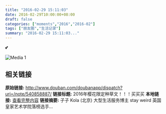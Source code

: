 ```yaml
---
title: "2016-02-29 15:11:03"
date: 2016-02-29T10:00:00+08:00
draft: false
categories: ["moments","2016","2016-02"]
tags: ["朋友圈","生活记录"]
summary: "2016-02-29 15:11:03..."
---
```


💕

![Media 1](/Moments/photos/2016-02-29/201602291511030.jpg)

## 相关链接

**原始链接:** http://www.douban.com/doubanapp/dispatch?uri=/note/540858887/
**链接标题:** 2016年樱花限定种草文！！！买买买
**本地链接:** [查看完整内容](/link_content/2016/02/2016-02-29/link_content/)
**链接摘要:** 子子 Kola
        (北京)
    大型生活服务博主 stay weird 英国皇家艺术学院落榜选手...

